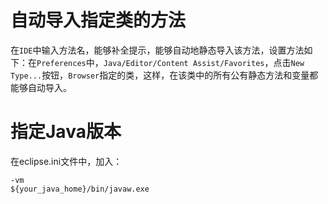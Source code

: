 # 自动导入指定类的方法
在`IDE`中输入方法名，能够补全提示，能够自动地静态导入该方法，设置方法如下：在`Preferences`中，`Java/Editor/Content Assist/Favorites`，点击`New Type...`按钮，`Browser`指定的类，这样，在该类中的所有公有静态方法和变量都能够自动导入。

# 指定Java版本
在eclipse.ini文件中，加入：
```
-vm
${your_java_home}/bin/javaw.exe
```

